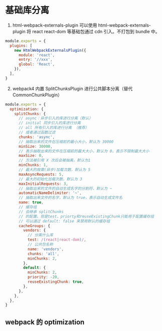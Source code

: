 # 基础库分离

1. html-webpack-externals-plugin
   可以使用 html-webpack-externals-plugin 将 react react-dom 等基础包通过 cdn 引入。不打包到 bundle 中。

```javascript
module.exports = {
  plugins: [
    new HtmlWebpackExternalsPlugin({
      module: 'react',
      entry: '//xxx',
      global: 'React',
    }),
  ],
}
```

2. webpack4 内置 SplitChunksPlugin 进行公共脚本分离（替代 CommonChunkPlugin）

```javascript
module.exports = {
  optimization: {
    splitChunks: {
      // async：异步引入的库进行分离（默认）
      // initial 同步引入的库进行分离
      // all 所有引入的库进行分离 （推荐）
      // 或者通过函数过滤
      chunks: 'async',
      // 抽取出来的文件在压缩前的最小大小，默认为 30000
      minSize: 30000,
      // 表示抽取出来的文件在压缩前的最大大小，默认为 0，表示不限制最大大小
      maxSize: 0,
      // 方法被引用 X 次后会被抽离，默认为1
      minChunks: 1,
      // 最大的按需(异步)加载次数，默认为 5
      maxAsyncRequests: 5,
      // 最大的初始化加载次数，默认为 3
      maxInitialRequests: 3,
      // 抽取出来的文件的自动生成名字的分割符，默认为 ~
      automaticNameDelimiter: '~',
      // 抽取出来文件的名字，默认为 true，表示自动生成文件名
      name: true,
      // 缓存组
      // 会继承 splitChunks
      // 的配置。但是test、priorty和reuseExistingChunk只能用于配置缓存组
      // 可以通过 default: false 来禁用默认的缓存组
      cacheGroups: {
        vendors: {
          // 分离什么库
          test: /(react|react-dom)/,
          // 公共包名称
          name: 'vendors',
          chunks: 'all',
          minChunks: 2,
        },
        default: {
          minChunks: 2,
          priority: -20,
          reuseExistingChunk: true,
        },
      },
    },
  },
}
```

## webpack 的 optimization
